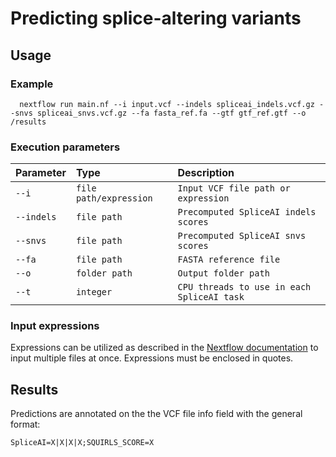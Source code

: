 # Predicting splice-altering variants

## Usage

### Example

```
  nextflow run main.nf --i input.vcf --indels spliceai_indels.vcf.gz --snvs spliceai_snvs.vcf.gz --fa fasta_ref.fa --gtf gtf_ref.gtf --o /results
```
### Execution parameters

| Parameter   | Type       | Description                           |
| :---------- | :--------- | :---------------------------------- |
| `--i` | `file path/expression` | `Input VCF file path or expression` |
| `--indels` | `file path` | `Precomputed SpliceAI indels scores` |
| `--snvs` | `file path` | `Precomputed SpliceAI snvs scores` |
| `--fa` | `file path` | `FASTA reference file` |
| `--o` | `folder path` | `Output folder path` |
| `--t` | `integer` | `CPU threads to use in each SpliceAI task` |

### Input expressions

Expressions can be utilized as described in the [Nextflow documentation](https://www.nextflow.io/docs/latest/process.html#multiple-input-files) to input multiple files at once. Expressions must be enclosed in quotes.

## Results

Predictions are annotated on the the VCF file info field with the general format:

```
SpliceAI=X|X|X|X;SQUIRLS_SCORE=X
```
